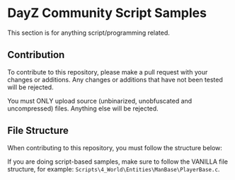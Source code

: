 # DayZ Community Script Samples

This section is for anything script/programming related.

## Contribution

To contribute to this repository, please make a pull request with your changes or additions. Any changes or additions that have not been tested will be rejected.

You must ONLY upload source (unbinarized, unobfuscated and uncompressed) files. Anything else will be rejected.

## File Structure

When contributing to this repository, you must follow the structure below:

If you are doing script-based samples, make sure to follow the VANILLA file structure, for example: `Scripts\4_World\Entities\ManBase\PlayerBase.c`.